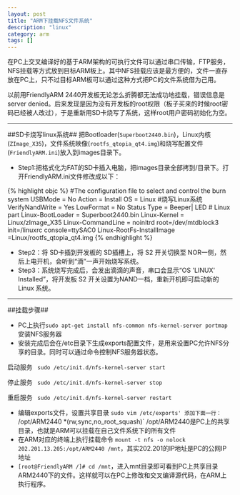 ```yaml
---
layout: post
title: "ARM下挂载NFS文件系统"
description: "linux"
category: arm
tags: []
---
```

在PC上交叉编译好的基于ARM架构的可执行文件可以通过串口传输，FTP服务，NFS挂载等方式放到目标ARM板上。其中NFS挂载应该是最方便的，文件一直存放在PC上，只不过目标ARM板可以通过这种方式把PC的文件系统借为己用。

以前用FriendlyARM 2440开发板无论怎么折腾都无法成功地挂载，错误信息是server denied。后来发现是因为没有开发板的root权限（板子买来的时候root密码已经被人改过），于是重新用SD卡烧写了系统，这样root用户密码初始化为空。

--------------------------------------------------
##SD卡烧写linux系统##
把Bootloader(`Superboot2440.bin`)，Linux内核 (`ZImage_X35`)，文件系统映像(`rootfs_qtopia_qt4.img`)和烧写配置文件(`FriendlyARM.ini`)放入到images目录下。

+ Step1:把格式化为FAT的SD卡插入电脑，把images目录全部拷到/目录下。打开FriendlyARM.ini文件修改成以下：

{% highlight objc %}
    #The configuration file to select and control the burn system
    USBMode = No
    Action = Install
    OS = Linux                      #烧写Linux系统
    VerifyNandWrite = Yes
    LowFormat = No
    Status Type = Beeper| LED
    # Linux part
    Linux-BootLoader = Superboot2440.bin
    Linux-Kernel = Linux/zImage_X35
    Linux-CommandLine = noinitrd
    root=/dev/mtdblock3 init=/linuxrc console=ttySAC0
    Linux-RootFs-InstallImage =Linux/rootfs_qtopia_qt4.img
{% endhighlight %}

+  Step2：将 SD卡插到开发板的 SD插槽上，将 S2 开关切换至 NOR一侧，然后上电开机，会听到“滴”一声开始烧写系统。
+  Step3：系统烧写完成后，会发出滴滴的声音，串口会显示“OS 'LINUX' Installed”，将开发板 S2 开关设置为NAND一档，重新开机即可启动新的 Linux 系统。

---------------------------------------------------
##挂载步骤##
+ PC上执行`sudo apt-get install nfs-common nfs-kernel-server portmap`安装NFS服务器
+ 安装完成后会在/etc目录下生成exports配置文件，是用来设置PC允许NFS分享的目录。同时可以通过命令控制NFS服务器状态。

启动服务 ` sudo /etc/init.d/nfs-kernel-server start`

停止服务 ` sudo /etc/init.d/nfs-kernel-server stop`

重启服务 ` sudo /etc/init.d/nfs-kernel-server restart`

+ 编辑exports文件，设置共享目录 `sudo vim /etc/exports'
添加下面一行：
`/opt/ARM2440 *(rw,sync,no_root_squash)`
/opt/ARM2440是PC上的共享目录，也就是ARM可以挂载在自己文件系统下的所有文件
+ 在ARM对应的终端上执行挂载命令
`mount -t nfs -o nolock 202.201.13.205:/opt/ARM2440 /mnt`，其实202.201的IP地址是PC的公网IP地址
+ `[root@FriendlyARM /]# cd /mnt`，进入mnt目录即可看到PC上共享目录ARM2440下的文件。这样就可以在PC上修改和交叉编译源代码，在ARM上执行程序。
